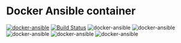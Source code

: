 # Docker Ansible container

[![docker-ansible](https://img.shields.io/badge/spy86-ansible-blue.svg)](https://cloud.docker.com/repository/docker/spy86/ansible) [![Build Status](https://travis-ci.org/spy86/docker-ansible.svg?branch=master)](https://travis-ci.org/spy86/docker-ansible) ![docker-ansible](https://img.shields.io/github/issues/spy86/docker-ansible.svg) ![docker-ansible](https://img.shields.io/github/forks/spy86/docker-ansible.svg) ![docker-ansible](https://img.shields.io/github/stars/spy86/docker-ansible.svg) ![docker-ansible](https://img.shields.io/github/license/spy86/docker-ansible.svg) ![docker-ansible](https://img.shields.io/twitter/url/https/github.com/spy86/docker-ansible.svg?style=social)
